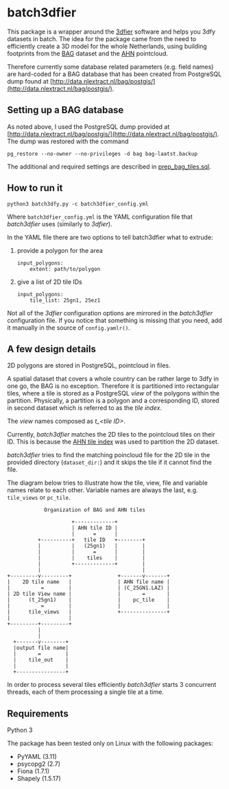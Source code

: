 # batch3dfier

This package is a wrapper around the [3dfier](https://github.com/tudelft3d/3dfier) software and helps you 3dfy datasets in batch. The idea for the package came from the need to efficiently create a 3D model for the whole Netherlands, using building footprints from the [BAG](https://www.kadaster.nl/basisregistratie-gebouwen) dataset and the [AHN](http://www.ahn.nl/) pointcloud.

Therefore currently some database related parameters (e.g. field names) are hard-coded for a BAG database that has been created from PostgreSQL dump found at [http://data.nlextract.nl/bag/postgis/](http://data.nlextract.nl/bag/postgis/).

## Setting up a BAG database

As noted above, I used the PostgreSQL dump provided at [http://data.nlextract.nl/bag/postgis/](http://data.nlextract.nl/bag/postgis/). The dump was restored with the command

`pg_restore --no-owner --no-privileges -d bag bag-laatst.backup`

The additional and required settings are described in [prep_bag_tiles.sql](https://github.com/balazsdukai/batch3dfier/blob/master/prep_bag_tiles.sql).

## How to run it

`python3 batch3dfy.py -c batch3dfier_config.yml`

Where `batch3dfier_config.yml` is the YAML configuration file that *batch3dfier* uses (similarly to *3dfier*).

In the YAML file there are two options to tell batch3dfier what to extrude:

1. provide a polygon for the area

    ```
    input_polygons:
        extent: path/to/polygon
    ```
2. give a list of 2D tile IDs

    ```
    input_polygons:
        tile_list: 25gn1, 25ez1
    ```

Not all of the *3dfier* configuration options are mirrored in the *batch3dfier* configuration file. If you notice that something is missing that you need, add it manually in the source of `config.yamlr()`.


## A few design details

2D polygons are stored in PostgreSQL, pointcloud in files.

A spatial dataset that covers a whole country can be rather large to 3dfy in one go, the BAG is no exception. Therefore it is partitioned into rectangular tiles, where a tile is stored as a PostgreSQL *view* of the polygons within the partition. Physically, a partition is a polygon and a corresponding ID, stored in second dataset which is referred to as the *tile index*.

The *view* names composed as *t_\<tile ID\>*.

Currently, *batch3dfier* matches the 2D tiles to the pointcloud tiles on their ID. This is because the [AHN tile index](http://www.ahn.nl/binaries/content/assets/ahn-nl/downloads/ahn_subunits.zip) was used to partition the 2D dataset.

*batch3dfier* tries to find the matching poincloud file for the 2D tile in the provided directory (`dataset_dir:`) and it skips the tile if it cannot find the file.

The diagram below tries to illustrate how the tile, view, file and variable names relate to each other. Variable names are always the last, e.g. `tile_views` or `pc_tile`.

```
            Organization of BAG and AHN tiles

                     +-------------+
                     | AHN tile ID |
                     |      =      |
          +----------+   tile ID   +--------+
          |          |   (25gn1)   |        |
          |          |      =      |        |
          |          |    tiles    |        |
          |          +-------------+        |
          |                                 |
+---------v---------+               +-------v-------+
|    2D tile name   |               | AHN file name |
|          =        |               | (C_25GN1.LAZ) |
| 2D tile View name |               |       =       |
|      (t_25gn1)    |               |    pc_tile    |
|          =        |               |               |
|      tile_views   |               +---------------+
|                   |
+---------+---------+
          |
          |
  +-------v--------+
  |output file name|
  |       =        |
  |    tile_out    |
  |                |
  +----------------+
```

In order to process several tiles efficiently *batch3dfier* starts 3 concurrent threads, each of them processing a single tile at a time.

## Requirements

Python 3

The package has been tested only on Linux with the following packages:

+ PyYAML (3.11)
+ psycopg2 (2.7)
+ Fiona (1.7.1)
+ Shapely (1.5.17)